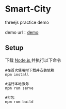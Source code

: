 # Smart-City
threejs practice demo

demo url：[demo](https://webgl-3d-smartcity.vercel.app/)

## Setup

下载 [Node.js](https://nodejs.org/en/download/),并执行以下命令

```
#在首次使用时下载并安装依赖
npm install

#运行本地服务
npm run serve

#打包
npm run build
```
